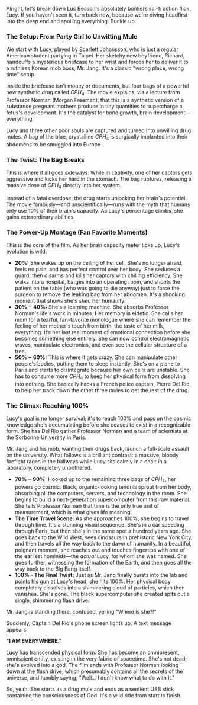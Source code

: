 Alright, let's break down Luc Besson's absolutely bonkers sci-fi action flick, *Lucy*. If you haven't seen it, turn back now, because we're diving headfirst into the deep end and spoiling everything. Buckle up.

### The Setup: From Party Girl to Unwitting Mule

We start with Lucy, played by Scarlett Johansson, who is just a regular American student partying in Taipei. Her sketchy new boyfriend, Richard, handcuffs a mysterious briefcase to her wrist and forces her to deliver it to a ruthless Korean mob boss, Mr. Jang. It's a classic "wrong place, wrong time" setup.

Inside the briefcase isn't money or documents, but four bags of a powerful new synthetic drug called $CPH_4$. The movie explains, via a lecture from Professor Norman (Morgan Freeman), that this is a synthetic version of a substance pregnant mothers produce in tiny quantities to supercharge a fetus's development. It's the catalyst for bone growth, brain development—everything.

Lucy and three other poor souls are captured and turned into unwilling drug mules. A bag of the blue, crystalline $CPH_4$ is surgically implanted into their abdomens to be smuggled into Europe.

### The Twist: The Bag Breaks

This is where it all goes sideways. While in captivity, one of her captors gets aggressive and kicks her hard in the stomach. The bag ruptures, releasing a massive dose of $CPH_4$ directly into her system.

Instead of a fatal overdose, the drug starts unlocking her brain's potential. The movie famously—and unscientifically—runs with the myth that humans only use $10\%$ of their brain's capacity. As Lucy's percentage climbs, she gains extraordinary abilities.

### The Power-Up Montage (Fan Favorite Moments)

This is the core of the film. As her brain capacity meter ticks up, Lucy's evolution is wild:

* **$20\%$:** She wakes up on the ceiling of her cell. She's no longer afraid, feels no pain, and has perfect control over her body. She seduces a guard, then disarms and kills her captors with chilling efficiency. She walks into a hospital, barges into an operating room, and shoots the patient on the table (who was going to die anyway) just to force the surgeon to remove the leaking bag from her abdomen. It's a shocking moment that shows she's shed her humanity.
* **$30\%-40\%$:** She's a learning machine. She absorbs Professor Norman's life's work in minutes. Her memory is eidetic. She calls her mom for a tearful, fan-favorite monologue where she can remember the feeling of her mother's touch from birth, the taste of her milk, everything. It’s her last real moment of emotional connection before she becomes something else entirely. She can now control electromagnetic waves, manipulate electronics, and even see the cellular structure of a tree.
* **$50\%-60\%$:** This is where it gets crazy. She can manipulate other people's bodies, putting them to sleep instantly. She's on a plane to Paris and starts to disintegrate because her own cells are unstable. She has to consume more $CPH_4$ to keep her physical form from dissolving into nothing. She basically hacks a French police captain, Pierre Del Rio, to help her track down the other three mules to get the rest of the drug.

### The Climax: Reaching 100%

Lucy's goal is no longer survival; it's to reach $100\%$ and pass on the cosmic knowledge she's accumulating before she ceases to exist in a recognizable form. She has Del Rio gather Professor Norman and a team of scientists at the Sorbonne University in Paris.

Mr. Jang and his mob, wanting their drugs back, launch a full-scale assault on the university. What follows is a brilliant contrast: a massive, bloody firefight rages in the hallways while Lucy sits calmly in a chair in a laboratory, completely unbothered.

* **$70\%-90\%$:** Hooked up to the remaining three bags of $CPH_4$, her powers go cosmic. Black, organic-looking tendrils sprout from her body, absorbing all the computers, servers, and technology in the room. She begins to build a next-generation supercomputer from this raw material. She tells Professor Norman that time is the only true unit of measurement, which is what gives life meaning.
* **The Time Travel Scene:** As she approaches $100\%$, she begins to travel through time. It's a stunning visual sequence. She's in a car speeding through Paris, but then she's in the same spot a hundred years ago. She goes back to the Wild West, sees dinosaurs in prehistoric New York City, and then travels all the way back to the dawn of humanity. In a beautiful, poignant moment, she reaches out and touches fingertips with one of the earliest hominids—the *actual* Lucy, for whom she was named. She goes further, witnessing the formation of the Earth, and then goes all the way back to the Big Bang itself.
* **$100\%$ - The Final Twist:** Just as Mr. Jang finally bursts into the lab and points his gun at Lucy's head, she hits $100\%$. Her physical body completely dissolves into a shimmering cloud of particles, which then vanishes. She's gone. The black supercomputer she created spits out a single, shimmering flash drive.

Mr. Jang is standing there, confused, yelling "Where is she?!"

Suddenly, Captain Del Rio's phone screen lights up. A text message appears:

**"I AM EVERYWHERE."**

Lucy has transcended physical form. She has become an omnipresent, omniscient entity, existing in the very fabric of spacetime. She's not dead; she's evolved into a god. The film ends with Professor Norman looking down at the flash drive, which presumably contains all the secrets of the universe, and humbly saying, "Well... I don't know what to do with it."

So, yeah. She starts as a drug mule and ends as a sentient USB stick containing the consciousness of God. It's a wild ride from start to finish.